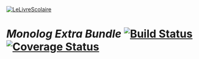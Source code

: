 [![LeLivreScolaire](http://h2010.associationhec.com/images/news/logo-officiel-jpeg.jpg)](http://www.lelivrescolaire.fr)

# *Monolog Extra Bundle* [![Build Status](https://secure.travis-ci.org/lelivrescolaire/MonologExtraBundle.png?branch=master)](http://travis-ci.org/lelivrescolaire/MonologExtraBundle) [![Coverage Status](https://coveralls.io/repos/lelivrescolaire/MonologExtraBundle/badge.png?branch=master)](https://coveralls.io/r/lelivrescolaire/MonologExtraBundle?branch=master)
